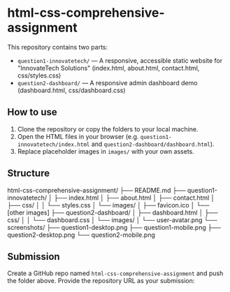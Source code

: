 # html-css-comprehensive-assignment

This repository contains two parts:

- `question1-innovatetech/` — A responsive, accessible static website for "InnovateTech Solutions" (index.html, about.html, contact.html, css/styles.css)
- `question2-dashboard/` — A responsive admin dashboard demo (dashboard.html, css/dashboard.css)

## How to use

1. Clone the repository or copy the folders to your local machine.
2. Open the HTML files in your browser (e.g. `question1-innovatetech/index.html` and `question2-dashboard/dashboard.html`).
3. Replace placeholder images in `images/` with your own assets.

## Structure
html-css-comprehensive-assignment/
├── README.md
├── question1-innovatetech/
│   ├── index.html
│   ├── about.html
│   ├── contact.html
│   ├── css/
│   │   └── styles.css
│   └── images/
│       ├── favicon.ico
│       └── [other images]
├── question2-dashboard/
│   ├── dashboard.html
│   ├── css/
│   │   └── dashboard.css
│   └── images/
│       └── user-avatar.png
└── screenshots/
    ├── question1-desktop.png
    ├── question1-mobile.png
    ├── question2-desktop.png
    └── question2-mobile.png

## Submission
Create a GitHub repo named `html-css-comprehensive-assignment` and push the folder above. Provide the repository URL as your submission:
